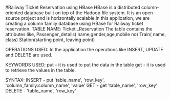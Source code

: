   #Railway Ticket Reservation using HBase 
     HBase is a distributed column-oriented database built on top of the Hadoop file system. It is an open-source project and is horizontally scalable.In this application, we are creating a column family database using HBase for Railway ticket reservation.
 TABLE NAME: 
           Ticket _Reservation
The table contains the attributes like,
    Passenger_details( name,gender,age,mobile no)
    Train( name, class)
    Station(starting point, leaving point)
 
OPERATIONS USED:
     In the application the operations like INSERT, UPDATE and DELETE are used.

KEYWORDS USED:
     put - it is used to put  the data in the table
     get - it is used to retrieve the values in the table.

SYNTAX:
   INSERT - put 'table_name', 'row_key', 'column_family:column_name', 'value'
   GET - get 'table_name', 'row_key'
   DELETE -  'table_name', 'row_key'

